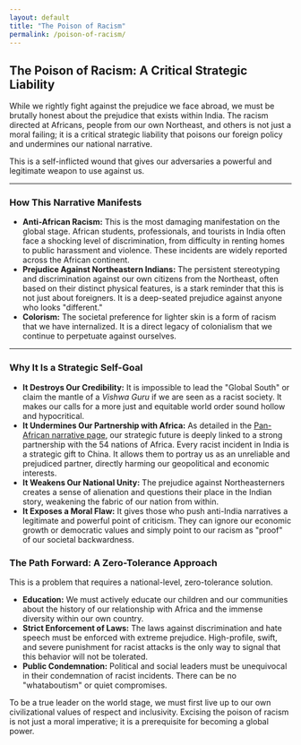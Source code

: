 ```yaml
---
layout: default
title: "The Poison of Racism"
permalink: /poison-of-racism/
---
```


## The Poison of Racism: A Critical Strategic Liability

While we rightly fight against the prejudice we face abroad, we must be brutally honest about the prejudice that exists within India. The racism directed at Africans, people from our own Northeast, and others is not just a moral failing; it is a critical strategic liability that poisons our foreign policy and undermines our national narrative.

This is a self-inflicted wound that gives our adversaries a powerful and legitimate weapon to use against us.

---

### How This Narrative Manifests

*   **Anti-African Racism:** This is the most damaging manifestation on the global stage. African students, professionals, and tourists in India often face a shocking level of discrimination, from difficulty in renting homes to public harassment and violence. These incidents are widely reported across the African continent.
*   **Prejudice Against Northeastern Indians:** The persistent stereotyping and discrimination against our own citizens from the Northeast, often based on their distinct physical features, is a stark reminder that this is not just about foreigners. It is a deep-seated prejudice against anyone who looks "different."
*   **Colorism:** The societal preference for lighter skin is a form of racism that we have internalized. It is a direct legacy of colonialism that we continue to perpetuate against ourselves.

---

### Why It Is a Strategic Self-Goal

*   **It Destroys Our Credibility:** It is impossible to lead the "Global South" or claim the mantle of a *Vishwa Guru* if we are seen as a racist society. It makes our calls for a more just and equitable world order sound hollow and hypocritical.
*   **It Undermines Our Partnership with Africa:** As detailed in the <a href="/indian-narrative/pan-african-narrative/">Pan-African narrative page</a>, our strategic future is deeply linked to a strong partnership with the 54 nations of Africa. Every racist incident in India is a strategic gift to China. It allows them to portray us as an unreliable and prejudiced partner, directly harming our geopolitical and economic interests.
*   **It Weakens Our National Unity:** The prejudice against Northeasterners creates a sense of alienation and questions their place in the Indian story, weakening the fabric of our nation from within.
*   **It Exposes a Moral Flaw:** It gives those who push anti-India narratives a legitimate and powerful point of criticism. They can ignore our economic growth or democratic values and simply point to our racism as "proof" of our societal backwardness.

### The Path Forward: A Zero-Tolerance Approach

This is a problem that requires a national-level, zero-tolerance solution.

*   **Education:** We must actively educate our children and our communities about the history of our relationship with Africa and the immense diversity within our own country.
*   **Strict Enforcement of Laws:** The laws against discrimination and hate speech must be enforced with extreme prejudice. High-profile, swift, and severe punishment for racist attacks is the only way to signal that this behavior will not be tolerated.
*   **Public Condemnation:** Political and social leaders must be unequivocal in their condemnation of racist incidents. There can be no "whataboutism" or quiet compromises.

To be a true leader on the world stage, we must first live up to our own civilizational values of respect and inclusivity. Excising the poison of racism is not just a moral imperative; it is a prerequisite for becoming a global power.
